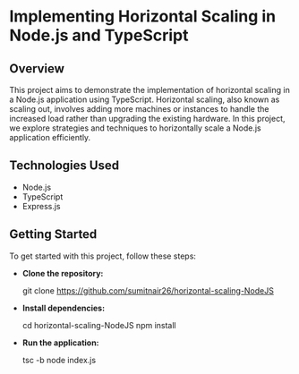 

# Implementing Horizontal Scaling in Node.js and TypeScript

## Overview

This project aims to demonstrate the implementation of horizontal scaling in a Node.js application using TypeScript. Horizontal scaling, also known as scaling out, involves adding more machines or instances to handle the increased load rather than upgrading the existing hardware. In this project, we explore strategies and techniques to horizontally scale a Node.js application efficiently.

## Technologies Used

-   Node.js
-   TypeScript
-   Express.js

## Getting Started

To get started with this project, follow these steps:

 - **Clone the repository:**

    git clone https://github.com/sumitnair26/horizontal-scaling-NodeJS

 - **Install dependencies:**

    cd horizontal-scaling-NodeJS
    npm install

 - **Run the application:**

    tsc -b
    node index.js

